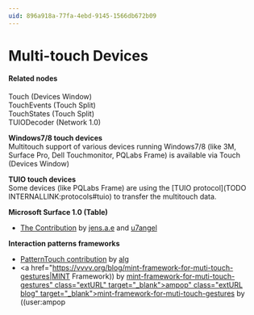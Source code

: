 ```yaml
---
uid: 896a918a-77fa-4ebd-9145-1566db672b09
---
```


# Multi-touch Devices

#### Related nodes
<span class="node">Touch (Devices Window)</span>  
<span class="node">TouchEvents (Touch Split)</span>  
<span class="node">TouchStates (Touch Split)</span>  
<span class="node">TUIODecoder (Network 1.0)</span>  

**Windows7/8 touch devices**  
Multitouch support of various devices running Windows7/8 (like 3M, Surface Pro, Dell Touchmonitor, PQLabs Frame) is available via <span class="node">Touch (Devices Window)</span>  

**TUIO touch devices**  
Some devices (like PQLabs Frame) are using the [TUIO protocol](TODO INTERNALLINK:protocols#tuio) to transfer the multitouch data.  

**Microsoft Surface 1.0 (Table)**  
* <a href="https://vvvv.org/contribution/microsoft-surface-%28table%29-plugin" class="extURL contribution" target="_blank">The Contribution</a> by <span class="user"><a href="https://vvvv.org/users/jens.a.e" class="extURL" target="_blank">jens.a.e</a></span> and <span class="user"><a href="https://vvvv.org/users/u7angel" class="extURL" target="_blank">u7angel</a></span>  

**Interaction patterns frameworks**  
* <a href="https://vvvv.org/contribution/patterntouch" class="extURL contribution" target="_blank">PatternTouch contribution</a> by <span class="user"><a href="https://vvvv.org/users/alg" class="extURL" target="_blank">alg</a></span>  
* <a href="https://vvvv.org/blog/mint-framework-for-muti-touch-gestures|MINT Framework)) by <span class="user"><a href="https://vvvv.org/users/ampop" class="extURL blog" target="_blank">mint-framework-for-muti-touch-gestures" class="extURL" target="_blank">ampop" class="extURL blog" target="_blank">mint-framework-for-muti-touch-gestures</a></span> by ((user:ampop</a>  




